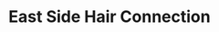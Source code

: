 ---
title: "East Side Hair Connection"
url: /edgewood/east-side-hair-connection/
shop: hairdresser
---